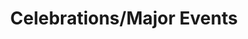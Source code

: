 ---
layout: default
title: Celebrations/Major Events
nav_order: 7
has_children: true
permalink: /docs/celebrations
---